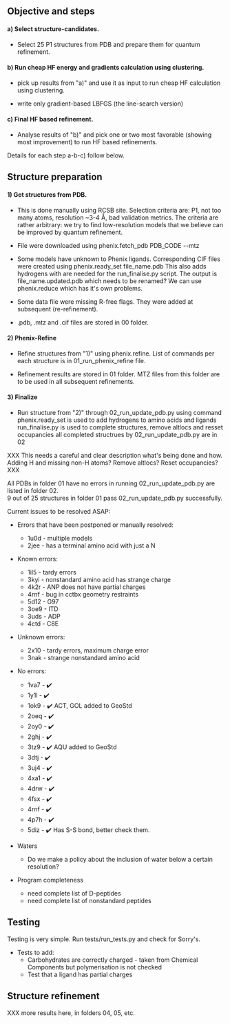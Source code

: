 ## Objective and steps

#### a) Select structure-candidates.

   * Select 25 P1 structures from PDB and prepare them for quantum refinement.
   
#### b) Run cheap HF energy and gradients calculation using clustering.

   * pick up results from "a)" and  use it as input to run cheap HF calculation  using clustering.
   
   * write only gradient-based LBFGS (the line-search version)   

#### c) Final HF based refinement.

   * Analyse results of "b)" and pick one or two most favorable (showing most improvement)
   to run HF based refinements.

Details for each step a-b-c) follow below.

Structure preparation
---------------------

#### 1) Get structures from PDB. 

   * This is done manually using RCSB site. Selection criteria are: P1, not too many atoms, 
   resolution ~3-4 Å, bad validation metrics. The criteria are rather arbitrary: we try
   to find low-resolution models that we believe can be improved by quantum refinement.

   * File were downloaded using 
   phenix.fetch_pdb PDB_CODE --mtz

   * Some models have unknown to Phenix ligands. Corresponding CIF files were 
created using 
  phenix.ready_set file_name.pdb
This also adds hydrogens with are needed for the run_finalise.py script. The
output is file_name.updated.pdb which needs to be renamed? We can use 
phenix.reduce which has it's own problems.

   * Some data file were missing R-free flags. They were added at subsequent (re-refinement).

   * .pdb, .mtz and .cif files are stored in 00 folder.

#### 2) Phenix-Refine 

   * Refine structures from "1)" using phenix.refine. List of commands per each structure is
   in 01_run_phenix_refine file.

   * Refinement results are stored in 01 folder. MTZ files from this folder are to be used in all
   subsequent refinements.

#### 3) Finalize

   * Run structure from "2)" through 02_run_update_pdb.py using command
   phenix.ready_set is used to add hydrogens to amino acids and ligands
   run_finalise.py is used to complete structures, remove altlocs and resset occupancies
   all completed structrues by 02_run_update_pdb.py are in 02

   XXX This needs a careful and clear description what's being done and how. Adding H and missing
   non-H atoms? Remove altlocs? Reset occupancies? XXX

   All PDBs in folder 01 have no errors in running 02_run_update_pdb.py are listed in folder 02.  
   9  out of 25 structures in folder 01 pass 02_run_update_pdb.py successfully. 


Current issues to be resolved ASAP:

  * Errors that have been postponed or manually resolved:
    * 1u0d - multiple models
    * 2jee - has a terminal amino acid with just a N

  * Known errors:
    * 1il5 - tardy errors
    * 3kyi - nonstandard amino acid has strange charge
    * 4k2r - ANP does not have partial charges
    * 4rnf - bug in cctbx geometry restraints
    * 5d12 - G97
    * 3oe9 - ITD
    * 3uds - ADP
    * 4ctd - C8E

  * Unknown errors:
    * 2x10 - tardy errors, maximum charge error
    * 3nak - strange nonstandard amino acid

  * No errors:
    * 1va7 - :heavy_check_mark:
    * 1y1l - :heavy_check_mark:
    * 1ok9 - :heavy_check_mark: ACT, GOL added to GeoStd
    * 2oeq - :heavy_check_mark:
    * 2oy0 - :heavy_check_mark:
    * 2ghj - :heavy_check_mark:
    * 3tz9 - :heavy_check_mark: AQU added to GeoStd
    * 3dtj - :heavy_check_mark:
    * 3uj4 - :heavy_check_mark:
    * 4xa1 - :heavy_check_mark:
    * 4drw - :heavy_check_mark:
    * 4fsx - :heavy_check_mark:
    * 4rnf - :heavy_check_mark:
    * 4p7h - :heavy_check_mark:
    * 5diz - :heavy_check_mark: Has S-S bond, better check them.

  * Waters
    * Do we make a policy about the inclusion of water below a certain resolution? 

  * Program completeness
    * need complete list of D-peptides
    * need complete list of nonstandard peptides

Testing
-------

Testing is very simple. Run tests/run_tests.py and check for Sorry's.

  * Tests to add:
    * Carbohydrates are correctly charged - taken from Chemical Components but
      polymerisation is not checked
    * Test that a ligand has partial charges

Structure refinement
--------------------

XXX more results here, in folders 04, 05, etc.
